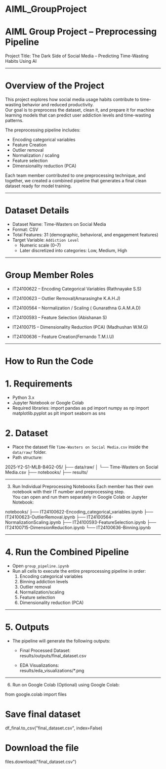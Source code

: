 # AIML_GroupProject
# AIML Group Project – Preprocessing Pipeline  
Project Title: The Dark Side of Social Media – Predicting Time-Wasting Habits Using AI  

---

# Overview of the Project
This project explores how social media usage habits contribute to time-wasting behavior and reduced productivity.  
Our goal is to preprocess the dataset, clean it, and prepare it for machine learning models that can predict user addiction levels and time-wasting patterns.  

The preprocessing pipeline includes:  
- Encoding categorical variables  
- Feature Creation 
- Outlier removal  
- Normalization / scaling  
- Feature selection  
- Dimensionality reduction (PCA)  

Each team member contributed to one preprocessing technique, and together, we created a combined pipeline that generates a final clean dataset ready for model training.  

---

# Dataset Details
- Dataset Name: Time-Wasters on Social Media  
- Format: CSV  
- Total Features: 31 (demographic, behavioral, and engagement features)  
- Target Variable: `Addiction Level`  
  - Numeric scale (0–7)  
  - Later discretized into categories: Low, Medium, High  

---

# Group Member Roles

- IT24100622 – Encoding Categorical Variables (Rathnayake S.S)  

- IT24100623 – Outlier Removal(Amarasinghe K.A.H.J)    

- IT24100564 – Normalization / Scaling ( Gunarathna G.A.M.A.D)    

- IT24100593 – Feature Selection (Abishanan S)    

- IT24100715 – Dimensionality Reduction (PCA) (Madhushan W.M.G)  

- IT24100636 – Feature Creation(Fernando T.M.I.U)   

---

# How to Run the Code
# 1. Requirements
- Python 3.x  
- Jupyter Notebook or Google Colab  
- Required libraries:
import pandas as pd
import numpy as np
import matplotlib.pyplot as plt
import seaborn as sns

# 2. Dataset
- Place the dataset file `Time-Wasters on Social Media.csv` inside the `data/raw/` folder.  
- Path structure:
  
2025-Y2-S1-MLB-B4G2-05/
├── data/raw/
│         └── Time-Wasters on Social Media.csv
├── notebooks/
├── results/

---
 3. Run Individual Preprocessing Notebooks
Each member has their own notebook with their IT number and preprocessing step.  
You can open and run them separately in Google Colab or Jupyter Notebook:

notebooks/
├── IT24100622-Encoding_categorical_variables.ipynb
├── IT24100623-OutlierRemoval.ipynb
├── IT24100564-NormalizationScaling.ipynb
├── IT24100593-FeatureSelection.ipynb
├── IT24100715-DimensionReduction.ipynb
└── IT24100636-Binning.ipynb

---

# 4. Run the Combined Pipeline
- Open `group_pipeline.ipynb`  
- Run all cells to execute the entire preprocessing pipeline in order:  
  1. Encoding categorical variables  
  2. Binning addiction levels  
  3. Outlier removal  
  4. Normalization/scaling  
  5. Feature selection  
  6. Dimensionality reduction (PCA)

---

# 5. Outputs
- The pipeline will generate the following outputs:  
  - Final Processed Dataset:  
    results/outputs/final_dataset.csv
    
  - EDA Visualizations:  
    results/eda_visualizations/*.png

---

6. Run on Google Colab (Optional)
using Google Colab:

from google.colab import files

# Save final dataset
df_final.to_csv("final_dataset.csv", index=False)

# Download the file
files.download("final_dataset.csv")
